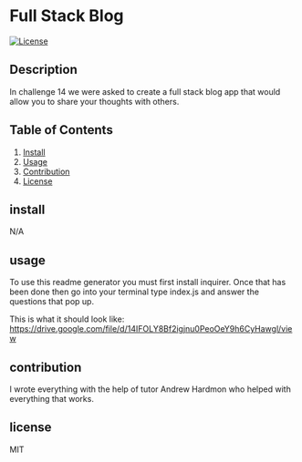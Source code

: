 # Full Stack Blog
  [![License](https://img.shields.io/badge/License-MIT-blue.svg)](https://opensource.org/licenses/MIT)
## Description
In challenge 14 we were asked to create a full stack blog app that would allow you to share your thoughts with others.
## Table of Contents
1. [Install](#install)
2. [Usage](#usage)
3. [Contribution](#contribution)
4. [License](#license)

## install
N/A

## usage
To use this readme generator you must first install inquirer. Once that has been done then go into your terminal type index.js and answer the questions that pop up.

This is what it should look like:  https://drive.google.com/file/d/14IFOLY8Bf2igjnu0PeoOeY9h6CyHawgl/view

## contribution
I wrote everything with the help of tutor Andrew Hardmon who helped with everything that works.

## license
MIT